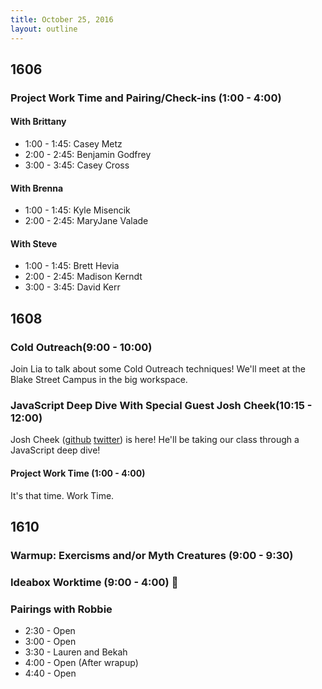 ```yaml
---
title: October 25, 2016
layout: outline
---
```


## 1606

### Project Work Time and Pairing/Check-ins (1:00 - 4:00)

#### With Brittany

- 1:00 - 1:45: Casey Metz
- 2:00 - 2:45: Benjamin Godfrey
- 3:00 - 3:45: Casey Cross

#### With Brenna

- 1:00 - 1:45: Kyle Misencik
- 2:00 - 2:45: MaryJane Valade

#### With Steve

- 1:00 - 1:45: Brett Hevia
- 2:00 - 2:45: Madison Kerndt
- 3:00 - 3:45: David Kerr

## 1608

### Cold Outreach(9:00 - 10:00)

Join Lia to talk about some Cold Outreach techniques! We'll meet at the Blake Street Campus in the big workspace.

### JavaScript Deep Dive With Special Guest Josh Cheek(10:15 - 12:00)

Josh Cheek ([github](https://github.com/joshcheek) [twitter](https://twitter.com/josh_cheek)) is here! He'll be taking our class through a JavaScript deep dive!

#### Project Work Time (1:00 - 4:00)

It's that time. Work Time.



## 1610

### Warmup: Exercisms and/or Myth Creatures (9:00 - 9:30)

### Ideabox Worktime (9:00 - 4:00) :muscle:

### Pairings with Robbie

* 2:30 - Open
* 3:00 - Open
* 3:30 - Lauren and Bekah
* 4:00 - Open (After wrapup)
* 4:40 - Open
